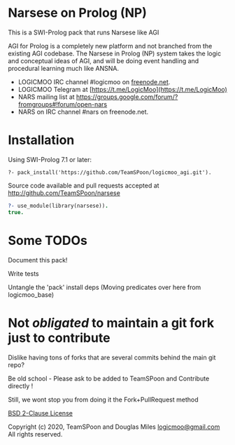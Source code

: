 # Narsese on Prolog (NP)

This is a SWI-Prolog pack that runs Narsese like AGI

AGI for Prolog is a completely new platform and not branched from the existing AGI codebase. The Narsese in Prolog (NP) system takes the logic and conceptual ideas of AGI, and will be doing event handling and procedural learning much like ANSNA.
 
- LOGICMOO IRC channel #logicmoo on [freenode.net](irc://irc.freenode.net:+6697/logicmoo).
- LOGICMOO Telegram at [https://t.me/LogicMoo](https://t.me/LogicMoo)
- NARS mailing list at https://groups.google.com/forum/?fromgroups#!forum/open-nars
- NARS on IRC channel #nars on freenode.net.



# Installation

Using SWI-Prolog 7.1 or later:

    ?- pack_install('https://github.com/TeamSPoon/logicmoo_agi.git').



Source code available and pull requests accepted at
http://github.com/TeamSPoon/narsese

```prolog
?- use_module(library(narsese)).
true.

```

# Some TODOs

Document this pack!

Write tests

Untangle the 'pack' install deps 
(Moving predicates over here from logicmoo_base)


# Not _obligated_ to maintain a git fork just to contribute

Dislike having tons of forks that are several commits behind the main git repo?

Be old school - Please ask to be added to TeamSPoon and Contribute directly !

Still, we wont stop you from doing it the Fork+PullRequest method

[BSD 2-Clause License](LICENSE)

Copyright (c) 2020, 
TeamSPoon and Douglas Miles <logicmoo@gmail.com> 
All rights reserved.


